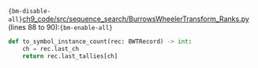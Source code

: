 `{bm-disable-all}`[ch9_code/src/sequence_search/BurrowsWheelerTransform_Ranks.py](ch9_code/src/sequence_search/BurrowsWheelerTransform_Ranks.py) (lines 88 to 90):`{bm-enable-all}`

```python
def to_symbol_instance_count(rec: BWTRecord) -> int:
    ch = rec.last_ch
    return rec.last_tallies[ch]
```